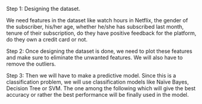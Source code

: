 Step 1: Designing the dataset.

We need features in the dataset like watch hours in Netflix, the gender of the subscriber, his/her age, whether he/she has subscribed last month, tenure of their subscription, do they have positive feedback for the platform, do they own a credit card or not.

Step 2: Once designing the dataset is done, we need to plot these features and make sure to eliminate the unwanted features. We will also have to remove the outliers.

Step 3: Then we will have to make a predictive model. Since this is a classification problem, we will use classification models like Naïve Bayes, Decision Tree or SVM. The one among the following which will give the best accuracy or rather the best performance will be finally used in the model.
